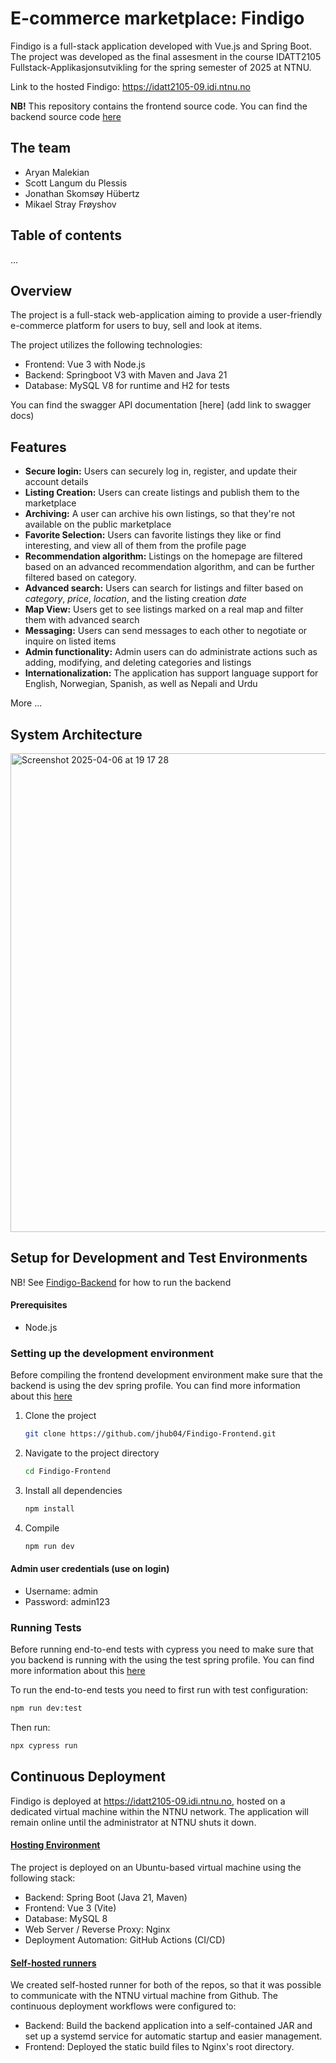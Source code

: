 # E-commerce marketplace: Findigo
Findigo is a full-stack application developed with Vue.js and Spring Boot. 
The project was developed as the final assesment in the course IDATT2105 Fullstack-Applikasjonsutvikling
for the spring semester of 2025 at NTNU.

Link to the hosted Findigo: https://idatt2105-09.idi.ntnu.no 

**NB!** This repository contains the frontend source code. You can find the backend source code [here](https://github.com/jhub04/Findigo.git) 

## The team
- Aryan Malekian
- Scott Langum du Plessis
- Jonathan Skomsøy Hübertz
- Mikael Stray Frøyshov

## Table of contents
...

## Overview
The project is a full-stack web-application aiming to provide a user-friendly
e-commerce platform for users to buy, sell and look at items.

The project utilizes the following technologies:
- Frontend: Vue 3 with Node.js
- Backend: Springboot V3 with Maven and Java 21
- Database: MySQL V8 for runtime and H2 for tests

You can find the swagger API documentation [here] (add link to swagger docs)

## Features
- **Secure login:** Users can securely log in, register, and update their account details
- **Listing Creation:** Users can create listings and publish them to the marketplace
- **Archiving:** A user can archive his own listings, so that they're not available on the public marketplace
- **Favorite Selection:** Users can favorite listings they like or find interesting, and view all of them from the profile page 
- **Recommendation algorithm:** Listings on the homepage are filtered based on an advanced recommendation algorithm, and can be further filtered based on category.
- **Advanced search:** Users can search for listings and filter based on *category*, *price*, *location*, and the listing creation *date*
- **Map View:** Users get to see listings marked on a real map and filter them with advanced search
- **Messaging:** Users can send messages to each other to negotiate or inquire on listed items
- **Admin functionality:** Admin users can do administrate actions such as adding, modifying, and deleting categories and listings
- **Internationalization:** The application has support language support for English, Norwegian, Spanish, as well as Nepali and Urdu

More ...

## System Architecture
<img width="766" alt="Screenshot 2025-04-06 at 19 17 28" src="https://github.com/user-attachments/assets/7645299b-3fe0-474c-b22d-4bb96667d6af" />

## Setup for Development and Test Environments 
NB! See [Findigo-Backend](https://github.com/jhub04/Findigo.git) for how to run the backend

#### Prerequisites 
- Node.js 

### Setting up the development environment
Before compiling the frontend development environment make sure that the backend is using the dev spring profile. You can find more information about this [here](https://github.com/jhub04/Findigo/blob/master/README.md)

1. Clone the project
    ```bash
    git clone https://github.com/jhub04/Findigo-Frontend.git
    ```
2. Navigate to the project directory
   ```bash
   cd Findigo-Frontend
   ```
3. Install all dependencies
   ```bash
   npm install
   ```
4. Compile
   ```bash
   npm run dev
   ```

#### Admin user credentials (use on login)
- Username: admin
- Password: admin123

### Running Tests
Before running end-to-end tests with cypress you need to make sure that you backend is running with the using the test spring profile. You can find more information about this [here](https://github.com/jhub04/Findigo/blob/master/README.md)
 
To run the end-to-end tests you need to first run with test configuration:
```bash
npm run dev:test 
```

Then run:
```bash
npx cypress run
```

## Continuous Deployment
Findigo is deployed at https://idatt2105-09.idi.ntnu.no, hosted on a dedicated virtual machine within the NTNU network. The application will remain online until the administrator at NTNU shuts it down.

#### <u>Hosting Environment</u>
The project is deployed on an Ubuntu-based virtual machine using the following stack:
- Backend: Spring Boot (Java 21, Maven)
- Frontend: Vue 3 (Vite)
- Database: MySQL 8
- Web Server / Reverse Proxy: Nginx
- Deployment Automation: GitHub Actions (CI/CD)



#### <u>Self-hosted runners</u>
We created self-hosted runner for both of the repos, so that it was possible to communicate with the NTNU virtual machine from Github.
The continuous deployment workflows were configured to:
- Backend: Build the backend application into a self-contained JAR and set up a systemd service for automatic startup and easier management.
- Frontend: Deployed the static build files to Nginx's root directory.  





